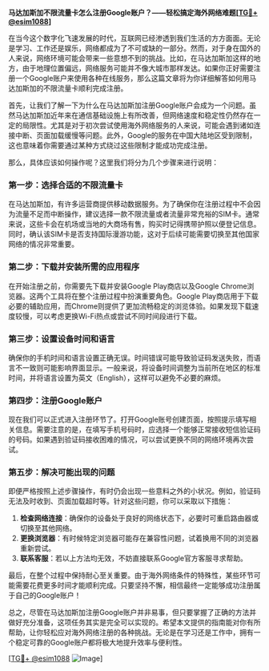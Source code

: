 **马达加斯加不限流量卡怎么注册Google账户？——轻松搞定海外网络难题[[TG💪+ @esim1088](https://t.me/s/esim1088)]**

在当今这个数字化飞速发展的时代，互联网已经渗透到我们生活的方方面面。无论是学习、工作还是娱乐，网络都成为了不可或缺的一部分。然而，对于身在国外的人来说，网络环境可能会带来一些意想不到的挑战。比如，在马达加斯加这样的地方，由于地理位置偏远，网络服务可能并不像大城市那样发达。如果你正好需要注册一个Google账户来使用各种在线服务，那么这篇文章将为你详细解答如何用马达加斯加的不限流量卡顺利完成注册。

首先，让我们了解一下为什么在马达加斯加注册Google账户会成为一个问题。虽然马达加斯加近年来在通信基础设施上有所改善，但网络速度和稳定性仍然存在一定的局限性。尤其是对于初次尝试使用海外网络服务的人来说，可能会遇到诸如连接中断、页面加载缓慢等问题。此外，Google的服务在中国大陆地区受到限制，这也意味着你需要通过某种方式绕过这些限制才能成功完成注册。

那么，具体应该如何操作呢？这里我们将分为几个步骤来进行说明：

### 第一步：选择合适的不限流量卡

在马达加斯加，有许多运营商提供移动数据服务。为了确保你在注册过程中不会因为流量不足而中断操作，建议选择一款不限流量或者流量非常充裕的SIM卡。通常来说，这些卡会在机场或当地的大商场有售，购买时记得携带护照以便登记信息。同时，确认该SIM卡是否支持国际漫游功能，这对于后续可能需要切换至其他国家网络的情况非常重要。

### 第二步：下载并安装所需的应用程序

在开始注册之前，你需要先下载并安装Google Play商店以及Google Chrome浏览器。这两个工具将在整个注册过程中扮演重要角色。Google Play商店用于下载必要的辅助应用，而Chrome则提供了更加流畅稳定的浏览体验。如果发现下载速度较慢，可以考虑更换Wi-Fi热点或尝试不同时间段进行下载。

### 第三步：设置设备时间和语言

确保你的手机时间和语言设置正确无误。时间错误可能导致验证码发送失败，而语言不一致则可能影响界面显示。一般来说，将设备时间调整为当前所在地区的标准时间，并将语言设置为英文（English），这样可以避免不必要的麻烦。

### 第四步：注册Google账户

现在我们可以正式进入注册环节了。打开Google账号创建页面，按照提示填写相关信息。需要注意的是，在填写手机号码时，应选择一个能够正常接收短信验证码的号码。如果遇到验证码接收困难的情况，可以尝试更换不同的网络环境再次尝试。

### 第五步：解决可能出现的问题

即便严格按照上述步骤操作，有时仍会出现一些意料之外的小状况。例如，验证码无法及时收到、页面加载超时等。针对这些问题，你可以采取以下措施：

1. **检查网络连接**：确保你的设备处于良好的网络状态下，必要时可重启路由器或切换至其他网络。
2. **更换浏览器**：有时候特定浏览器可能存在兼容性问题，试着换用不同的浏览器重新尝试。
3. **联系客服**：若以上方法均无效，不妨直接联系Google官方客服寻求帮助。

最后，在整个过程中保持耐心至关重要。由于海外网络条件的特殊性，某些环节可能需要花费更多时间才能顺利完成。只要坚持不懈，相信最终一定能够成功注册属于自己的Google账户！

总之，尽管在马达加斯加注册Google账户并非易事，但只要掌握了正确的方法并做好充分准备，这项任务其实是完全可以实现的。希望本文提供的指南能对你有所帮助，让你轻松应对海外网络注册的各种挑战。无论是在学习还是工作中，拥有一个稳定可靠的Google账户都将极大地提升效率与便利性。

[[TG💪+ @esim1088](https://t.me/s/esim1088) ![Image](https://i.postimg.cc/4NQfJmqS/Snipaste-2025-05-13-00-14-12.png)]